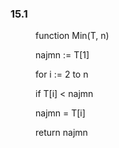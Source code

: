### 15.1
<dl>
<dd>function Min(T, n)</dd>
<dl>
   <dd>najmn := T[1]</dd>
   <dl>
      <dd>for i := 2 to n</dd>
      <dl>
         <dd>if T[i] < najmn</dd>
         <dl>
            <dd>najmn = T[i]</dd>
            </dl>
            </dl>
            </dl>
   <dd>return najmn</dd>
<dl>
</dl>
